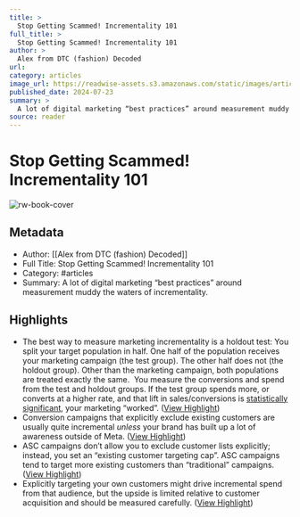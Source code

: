 ```yaml
---
title: >
  Stop Getting Scammed! Incrementality 101
full_title: >
  Stop Getting Scammed! Incrementality 101
author: >
  Alex from DTC (fashion) Decoded
url: 
category: articles
image_url: https://readwise-assets.s3.amazonaws.com/static/images/article1.be68295a7e40.png
published_date: 2024-07-23
summary: >
  A lot of digital marketing “best practices” around measurement muddy the waters of incrementality.
source: reader
---
```

# Stop Getting Scammed! Incrementality 101

![rw-book-cover](https://readwise-assets.s3.amazonaws.com/static/images/article1.be68295a7e40.png)

## Metadata
- Author: [[Alex from DTC (fashion) Decoded]]
- Full Title: Stop Getting Scammed! Incrementality 101
- Category: #articles
- Summary: A lot of digital marketing “best practices” around measurement muddy the waters of incrementality.

## Highlights
- The best way to measure marketing incrementality is a holdout test:
  ​
  You split your target population in half. One half of the population receives your marketing campaign (the test group). The other half does not (the holdout group). Other than the marketing campaign, both populations are treated exactly the same. 
  ​
  You measure the conversions and spend from the test and holdout groups. If the test group spends more, or converts at a higher rate, and that lift in sales/conversions is [statistically significant](https://click.convertkit-mail2.com/0vu2me52mzi9ho35vx2flhw99g855tn/l2hehmh32dd0vgi6/aHR0cHM6Ly9zdGF0aXN0aWNzYnlqaW0uY29tL2h5cG90aGVzaXMtdGVzdGluZy9zdGF0aXN0aWNhbC1zaWduaWZpY2FuY2Uv), your marketing “worked”. ([View Highlight](https://read.readwise.io/read/01j3hxcqrn2kmevg7v5gvx3wcp))
- Conversion campaigns that explicitly exclude existing customers are usually quite incremental *unless* your brand has built up a lot of awareness outside of Meta. ([View Highlight](https://read.readwise.io/read/01j3hxe0s7rgczkd25ypw3kwbg))
- ASC campaigns don’t allow you to exclude customer lists explicitly; instead, you set an “existing customer targeting cap”. ASC campaigns tend to target more existing customers than “traditional” campaigns. ([View Highlight](https://read.readwise.io/read/01j3hxeayf1dgtm3pcm9e0dkmw))
- Explicitly targeting your own customers might drive incremental spend from that audience, but the upside is limited relative to customer acquisition and should be measured carefully. ([View Highlight](https://read.readwise.io/read/01j3hxerg0px62f731cxhwr1sz))


